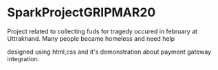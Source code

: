 # SparkProjectGRIPMAR20

Project related to collecting fuds for tragedy occured in february at Uttrakhand. Many people became homeless and need help

designed using html,css and it's demonstration about payment gateway integration.
